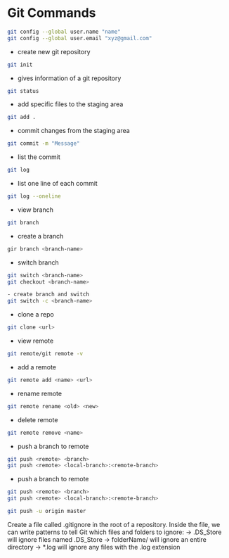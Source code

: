# Git Commands

```bash
git config --global user.name "name"
git config --global user.email "xyz@gmail.com"
```

- create new git repository
```bash
git init   
```                                                       
- gives information of a git repository
```bash
git status  
```
- add specific files to the staging area
```bash
git add . 
```
- commit changes from the staging area
```bash
git commit -m "Message"  
```

- list the commit
```bash
git log 
```
- list one line of each commit
```bash
git log --oneline  
```

                          
               






                      
         
         
       


- view branch
```bash
git branch 
```
- create a branch
```bash
gir branch <branch-name> 
```
- switch branch
```bash
git switch <branch-name>
git checkout <branch-name>
```
```bash
- create branch and switch 
git switch -c <branch-name>
```




- clone a repo
```bash
git clone <url>
```

          
     
     
          
- view remote    
```bash
git remote/git remote -v
```
- add a remote
```bash
git remote add <name> <url> 
```
- rename remote
```bash
git remote rename <old> <new>
```
- delete remote
```bash
git remote remove <name>
```


- push a branch to remote
```bash
git push <remote> <branch>        
git push <remote> <local-branch>:<remote-branch>
```



- push a branch to remote
```bash
git push <remote> <branch>       
git push <remote> <local-branch>:<remote-branch>
```
```bash
git push -u origin master
```




Create a file called .gitignore in the root of a repository. Inside the file, we can write patterns to tell Git which files and folders to ignore:
-> .DS_Store will ignore files named .DS_Store
-> folderName/ will ignore an entire directory
-> *.log will ignore any files with the .log extension

